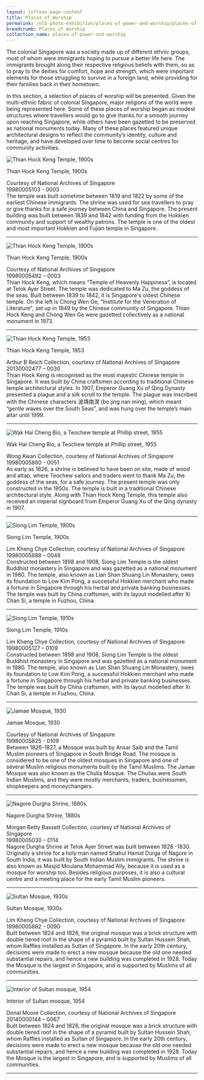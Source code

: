 ```yaml
---
layout: leftnav-page-content
title: Places of Worship
permalink: /nlb-photo-exhibition/places-of-power-and-worship/places-of-worship/
breadcrumb: Places of Worship
collection_name: places-of-power-and-worship
---
```

The colonial Singapore was a society made up of different ethnic groups, most of whom were immigrants hoping to pursue a better life here. The immigrants brought along their respective religious beliefs with them, so as to pray to the deities for comfort, hope and strength, which were important elements for those struggling to survive in a foreign land, while providing for their families back in their hometown.

In this section, a selection of places of worship will be presented. Given the multi-ethnic fabric of colonial Singapore, major religions of the world were being represented here. Some of these places of worship began as modest structures where travellers would go to give thanks for a smooth journey upon reaching Singapore, while others have been gazetted to be preserved as national monuments today. Many of these places featured unique architectural designs to reflect the community’s identity, culture and heritage, and have developed over time to become social centres for community activities.
<p></p>
<p></p>

![Thian Hock Keng Temple, 1900s](/images/power-and-worship/Sub2-1-thian-hock-keng-temple-cr.jpg)
<div class="custom-caption">
<div><p>Thian Hock Keng Temple, 1900s</p></div>
<div>Courtesy of National Archives of Singapore</div>
<div>19980005103 - 0003</div>
</div>
The temple was built sometime between 1819 and 1822 by some of the earliest Chinese immigrants. The shrine was used for sea travellers to pray or give thanks for a safe journey between China and Singapore. The present building was built between 1839 and 1842 with funding from the Hokkien community and support of wealthy patrons. The temple is one of the oldest and most important Hokkien and Fujian temple in Singapore.
<p></p>
<p></p>
<hr>

![Thian Hock Keng Temple, 1900s](/images/power-and-worship/Sub2-2-thian-hock-keng-temple-cr.jpg)
<div class="custom-caption">
<div><p>Thian Hock Keng Temple, 1900s</p></div>
<div>Courtesy of National Archives of Singapore</div>
<div>19980005492 – 0003</div>
</div>
Thian Hock Keng, which means “Temple of Heavenly Happiness”, is located at Telok Ayer Street. The temple was dedicated to Ma Zu, the goddess of the seas. Built between 1839 to 1842, it is Singapore's oldest Chinese temple. On the left is Chong Wen Ge, "Institute for the Veneration of Literature", set up in 1849 by the Chinese community of Singapore. Thian Hock Keng and Chong Wen Ge were gazetted collectively as a national monument in 1973.
<p></p>
<p></p>
<hr>

![Thian Hock Keng Temple, 1953](/images/power-and-worship/Sub2-3-thian-hock-keng-temple.jpg)
<div class="custom-caption">
<div><p>Thian Hock Keng Temple, 1953 </p></div>
<div>Arthur B Reich Collection, courtesy of National Archives of Singapore</div>
<div>20130002477 – 0030</div>
</div>
Thian Hock Keng is recognised as the most majestic Chinese temple in Singapore. It was built by China craftsmen according to traditional Chinese temple architectural styles. In 1907, Emperor Guang Xu of Qing Dynasty presented a plague and a silk scroll to the temple. The plague was inscribed with the Chinese characters 波靖南溟 (bo jing nan ming), which meant “gentle waves over the South Seas”, and was hung over the temple’s main altar until 1999.
<p></p>
<p></p>
<hr>

![Wak Hai Cheng Bio, a Teochew temple at Phillip street, 1955](/images/power-and-worship/Sub2-4-wak-hai-cheng-bio-cr.jpg)
<div class="custom-caption">
<div><p>Wak Hai Cheng Bio, a Teochew temple at Phillip street, 1955</p></div>
<div>Wong Kwan Collection, courtesy of National Archives of Singapore</div>
<div>19980005860 - 0051</div>
</div>
As early as 1826, a shrine is believed to have been on site, made of wood and attap, where Teochew sailors and traders went to thank Ma Zu, the goddess of the seas, for a safe journey. The present temple was only constructed in the 1850s. The temple is built in a traditional Chinese architectural style. Along with Thian Hock Keng Temple, this temple also received an imperial signboard from Emperor Guang Xu of the Qing dynasty in 1907.
<p></p>
<p></p>
<hr>

![Siong Lim Temple, 1900s](/images/power-and-worship/Sub2-5-siong-lim-temple.jpg)
<div class="custom-caption">
<div><p>Siong Lim Temple, 1900s</p></div>
<div>Lim Kheng Chye Collection, courtesy of National Archives of Singapore</div>
<div>19980005888 – 0048</div>
</div>
Constructed between 1898 and 1908, Siong Lim Temple is the oldest Buddhist monastery in Singapore and was gazetted as a national monument in 1980. The temple, also known as Lian Shan Shuang Lin Monastery, owes its foundation to Low Kim Pong, a successful Hokkien merchant who made a fortune in Singapore through his herbal and private banking businesses. The temple was built by China craftsmen, with its layout modelled after Xi Chan Si, a temple in Fuzhou, China.
<p></p>
<p></p>
<hr>

![Siong Lim Temple, 1910s](/images/power-and-worship/Sub2-6-siong-lim-temple.jpg)
<div class="custom-caption">
<div><p>Siong Lim Temple, 1910s</p></div>
<div>Lim Kheng Chye Collection, courtesy of National Archives of Singapore</div>
<div>19980005127 – 0109</div>
</div>
Constructed between 1898 and 1908, Siong Lim Temple is the oldest Buddhist monastery in Singapore and was gazetted as a national monument in 1980. The temple, also known as Lian Shan Shuang Lin Monastery, owes its foundation to Low Kim Pong, a successful Hokkien merchant who made a fortune in Singapore through his herbal and private banking businesses. The temple was built by China craftsmen, with its layout modelled after Xi Chan Si, a temple in Fuzhou, China.
<p></p>
<p></p>
<hr>

![Jamae Mosque, 1930](/images/power-and-worship/Sub2-7-jamae-mosque-cr.jpg)
<div class="custom-caption">
<div><p>Jamae Mosque, 1930</p></div>
<div>Courtesy of National Archives of Singapore</div>
<div>19980005825 - 0109</div>
</div>
Between 1826-1827, a Mosque was built by Ansar Saib and the Tamil Muslim pioneers of Singapore in South Bridge Road. The mosque is considered to be one of the oldest mosques in Singapore and one of several Muslim religious monuments built by the Tamil Muslims. The Jamae Mosque was also known as the Chulia Mosque. The Chulias were South Indian Muslims, and they were mostly merchants, traders, businessmen, shopkeepers and moneychangers.
<p></p>
<p></p>
<hr>

![Nagore Durgha Shrine, 1880s](/images/power-and-worship/Sub2-8-nagore-durgha-shrine-cr.jpg)
<div class="custom-caption">
<div><p>Nagore Durgha Shrine, 1880s</p></div>
<div>Morgan Betty Bassett Collection, courtesy of National Archives of Singapore</div>
<div>19980005030 – 0114</div>
</div>
Nagore Durgha Shrine at Telok Ayer Street was built between 1828 -1830. Originally a shrine for a holy man named Shahul Hamid Durga of Nagore in South India, it was built by South Indian Muslim immigrants. The shrine is also known as Masjid Moulana Mohammad Ally, because it is used as a mosque for worship too. Besides religious purposes, it is also a cultural centre and a meeting place for the early Tamil Muslim pioneers.
<p></p>
<p></p>
<hr>

![Sultan Mosque, 1930s](/images/power-and-worship/Sub2-9-sultan-mosque-cr.jpg)
<div class="custom-caption">
<div><p>Sultan Mosque, 1930s</p></div>
<div>Lim Kheng Chye Collection, courtesy of National Archives of Singapore</div>
<div>19980005882 - 0090</div>
</div>
Built between 1824 and 1826, the original mosque was a brick structure with double tiered roof in the shape of a pyramid built by Sultan Hussein Shah, whom Raffles installed as Sultan of Singapore. In the early 20th century, decisions were made to erect a new mosque because the old one needed substantial repairs, and hence a new building was completed in 1928. Today the Mosque is the largest in Singapore, and is supported by Muslims of all communities.
<p></p>
<p></p>
<hr>

![Interior of Sultan mosque, 1954](/images/power-and-worship/Sub2-10-interior-of-sultan-mosque-cr.jpg)
<div class="custom-caption">
<div><p>Interior of Sultan mosque, 1954</p></div>
<div>Donal Moore Collection, courtesy of National Archives of Singapore </div>
<div>20140000144 – 0067</div>
</div>
Built between 1824 and 1826, the original mosque was a brick structure with double tiered roof in the shape of a pyramid built by Sultan Hussein Shah, whom Raffles installed as Sultan of Singapore. In the early 20th century, decisions were made to erect a new mosque because the old one needed substantial repairs, and hence a new building was completed in 1928. Today the Mosque is the largest in Singapore, and is supported by Muslims of all communities.
<p></p>
<p></p>
<hr>
